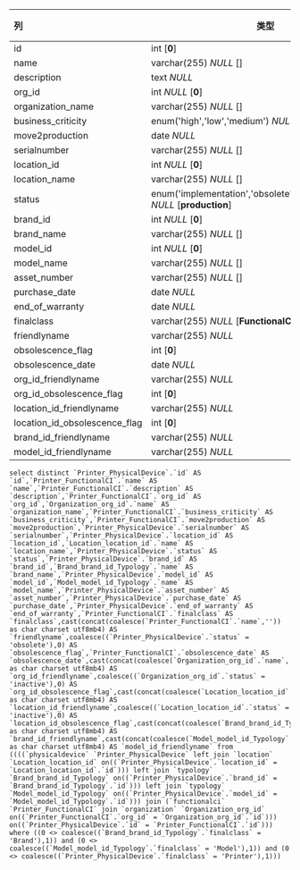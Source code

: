 | 列                            | 类型                                                         | 注释 |
| :---------------------------- | ------------------------------------------------------------ | ---- |
| id                            | int [**0**]                                                  |      |
| name                          | varchar(255) *NULL* []                                       |      |
| description                   | text *NULL*                                                  |      |
| org_id                        | int *NULL* [**0**]                                           |      |
| organization_name             | varchar(255) *NULL* []                                       |      |
| business_criticity            | enum('high','low','medium') *NULL* [**low**]                 |      |
| move2production               | date *NULL*                                                  |      |
| serialnumber                  | varchar(255) *NULL* []                                       |      |
| location_id                   | int *NULL* [**0**]                                           |      |
| location_name                 | varchar(255) *NULL* []                                       |      |
| status                        | enum('implementation','obsolete','production','stock') *NULL* [**production**] |      |
| brand_id                      | int *NULL* [**0**]                                           |      |
| brand_name                    | varchar(255) *NULL* []                                       |      |
| model_id                      | int *NULL* [**0**]                                           |      |
| model_name                    | varchar(255) *NULL* []                                       |      |
| asset_number                  | varchar(255) *NULL* []                                       |      |
| purchase_date                 | date *NULL*                                                  |      |
| end_of_warranty               | date *NULL*                                                  |      |
| finalclass                    | varchar(255) *NULL* [**FunctionalCI**]                       |      |
| friendlyname                  | varchar(255) *NULL*                                          |      |
| obsolescence_flag             | int [**0**]                                                  |      |
| obsolescence_date             | date *NULL*                                                  |      |
| org_id_friendlyname           | varchar(255) *NULL*                                          |      |
| org_id_obsolescence_flag      | int [**0**]                                                  |      |
| location_id_friendlyname      | varchar(255) *NULL*                                          |      |
| location_id_obsolescence_flag | int [**0**]                                                  |      |
| brand_id_friendlyname         | varchar(255) *NULL*                                          |      |
| model_id_friendlyname         | varchar(255) *NULL*                                          |      |

```
select distinct `Printer_PhysicalDevice`.`id` AS `id`,`Printer_FunctionalCI`.`name` AS `name`,`Printer_FunctionalCI`.`description` AS `description`,`Printer_FunctionalCI`.`org_id` AS `org_id`,`Organization_org_id`.`name` AS `organization_name`,`Printer_FunctionalCI`.`business_criticity` AS `business_criticity`,`Printer_FunctionalCI`.`move2production` AS `move2production`,`Printer_PhysicalDevice`.`serialnumber` AS `serialnumber`,`Printer_PhysicalDevice`.`location_id` AS `location_id`,`Location_location_id`.`name` AS `location_name`,`Printer_PhysicalDevice`.`status` AS `status`,`Printer_PhysicalDevice`.`brand_id` AS `brand_id`,`Brand_brand_id_Typology`.`name` AS `brand_name`,`Printer_PhysicalDevice`.`model_id` AS `model_id`,`Model_model_id_Typology`.`name` AS `model_name`,`Printer_PhysicalDevice`.`asset_number` AS `asset_number`,`Printer_PhysicalDevice`.`purchase_date` AS `purchase_date`,`Printer_PhysicalDevice`.`end_of_warranty` AS `end_of_warranty`,`Printer_FunctionalCI`.`finalclass` AS `finalclass`,cast(concat(coalesce(`Printer_FunctionalCI`.`name`,'')) as char charset utf8mb4) AS `friendlyname`,coalesce((`Printer_PhysicalDevice`.`status` = 'obsolete'),0) AS `obsolescence_flag`,`Printer_FunctionalCI`.`obsolescence_date` AS `obsolescence_date`,cast(concat(coalesce(`Organization_org_id`.`name`,'')) as char charset utf8mb4) AS `org_id_friendlyname`,coalesce((`Organization_org_id`.`status` = 'inactive'),0) AS `org_id_obsolescence_flag`,cast(concat(coalesce(`Location_location_id`.`name`,'')) as char charset utf8mb4) AS `location_id_friendlyname`,coalesce((`Location_location_id`.`status` = 'inactive'),0) AS `location_id_obsolescence_flag`,cast(concat(coalesce(`Brand_brand_id_Typology`.`name`,'')) as char charset utf8mb4) AS `brand_id_friendlyname`,cast(concat(coalesce(`Model_model_id_Typology`.`name`,'')) as char charset utf8mb4) AS `model_id_friendlyname` from ((((`physicaldevice` `Printer_PhysicalDevice` left join `location` `Location_location_id` on((`Printer_PhysicalDevice`.`location_id` = `Location_location_id`.`id`))) left join `typology` `Brand_brand_id_Typology` on((`Printer_PhysicalDevice`.`brand_id` = `Brand_brand_id_Typology`.`id`))) left join `typology` `Model_model_id_Typology` on((`Printer_PhysicalDevice`.`model_id` = `Model_model_id_Typology`.`id`))) join (`functionalci` `Printer_FunctionalCI` join `organization` `Organization_org_id` on((`Printer_FunctionalCI`.`org_id` = `Organization_org_id`.`id`))) on((`Printer_PhysicalDevice`.`id` = `Printer_FunctionalCI`.`id`))) where ((0 <> coalesce((`Brand_brand_id_Typology`.`finalclass` = 'Brand'),1)) and (0 <> coalesce((`Model_model_id_Typology`.`finalclass` = 'Model'),1)) and (0 <> coalesce((`Printer_PhysicalDevice`.`finalclass` = 'Printer'),1)))
```

